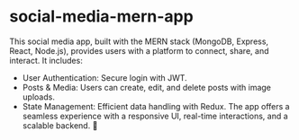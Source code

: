 # social-media-mern-app

This social media app, built with the MERN stack (MongoDB, Express, React, Node.js), provides users with a platform to connect, share, and interact. It includes:

- User Authentication: Secure login with JWT.
- Posts & Media: Users can create, edit, and delete posts with image uploads.
- State Management: Efficient data handling with Redux.
The app offers a seamless experience with a responsive UI, real-time interactions, and a scalable backend. 🚀
